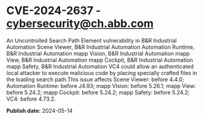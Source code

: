 # CVE-2024-2637 - cybersecurity@ch.abb.com

An Uncontrolled Search Path Element vulnerability in B&R Industrial Automation Scene Viewer, B&R Industrial Automation Automation Runtime, B&R Industrial Automation mapp Vision, B&R Industrial Automation mapp View, B&R Industrial Automation mapp Cockpit, B&R Industrial Automation mapp Safety, B&R Industrial Automation VC4 could allow an authenticated local attacker to execute malicious code by placing specially crafted files in the loading search path.This issue affects Scene Viewer: before 4.4.0; Automation Runtime: before J4.93; mapp Vision: before 5.26.1; mapp View: before 5.24.2; mapp Cockpit: before 5.24.2; mapp Safety: before 5.24.2; VC4: before 4.73.2.

**Publish date:** 2024-05-14
